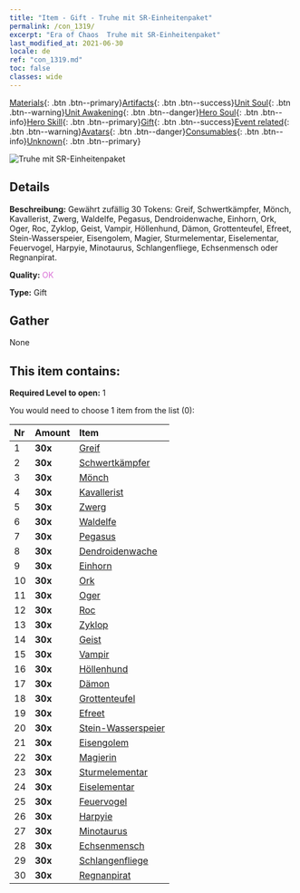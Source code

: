 ```yaml
---
title: "Item - Gift - Truhe mit SR-Einheitenpaket"
permalink: /con_1319/
excerpt: "Era of Chaos  Truhe mit SR-Einheitenpaket"
last_modified_at: 2021-06-30
locale: de
ref: "con_1319.md"
toc: false
classes: wide
---
```

 [Materials](/ItemsDE/){: .btn .btn--primary}[Artifacts](/ItemsDE/Artifacts/){: .btn .btn--success}[Unit Soul](/ItemsDE/UnitSoul/){: .btn .btn--warning}[Unit Awakening](/ItemsDE/UnitAwakening/){: .btn .btn--danger}[Hero Soul](/ItemsDE/HeroSoul/){: .btn .btn--info}[Hero Skill](/ItemsDE/HeroSkill/){: .btn .btn--primary}[Gift](/ItemsDE/Gift/){: .btn .btn--success}[Event related](/ItemsDE/Events/){: .btn .btn--warning}[Avatars](/ItemsDE/Avatars/){: .btn .btn--danger}[Consumables](/ItemsDE/Consumables/){: .btn .btn--info}[Unknown](/ItemsDE/Unknown/){: .btn .btn--primary}

 ![Truhe mit SR-Einheitenpaket](/images/t/i_907035.png)

## Details
 **Beschreibung:** Gewährt zufällig 30 Tokens: Greif, Schwertkämpfer, Mönch, Kavallerist, Zwerg, Waldelfe, Pegasus, Dendroidenwache, Einhorn, Ork, Oger, Roc, Zyklop, Geist, Vampir, Höllenhund, Dämon, Grottenteufel, Efreet, Stein-Wasserspeier, Eisengolem, Magier, Sturmelementar, Eiselementar, Feuervogel, Harpyie, Minotaurus, Schlangenfliege, Echsenmensch oder Regnanpirat.

 **Quality:** <span style="color: #DA70D6">OK</span>

 **Type:** Gift

## Gather

  None

## This item contains:

 **Required Level to open:** 1

 You would need to choose 1 item from the list (0):

  | Nr | Amount |     Item    |
  |:---|:-------|:------------|
  | 1 |  **30x** | [Greif](/ItemsDE/unt_192/) |  | 
  | 2 |  **30x** | [Schwertkämpfer](/ItemsDE/unt_193/) |  | 
  | 3 |  **30x** | [Mönch](/ItemsDE/unt_194/) |  | 
  | 4 |  **30x** | [Kavallerist](/ItemsDE/unt_195/) |  | 
  | 5 |  **30x** | [Zwerg](/ItemsDE/unt_200/) |  | 
  | 6 |  **30x** | [Waldelfe](/ItemsDE/unt_201/) |  | 
  | 7 |  **30x** | [Pegasus](/ItemsDE/unt_202/) |  | 
  | 8 |  **30x** | [Dendroidenwache](/ItemsDE/unt_203/) |  | 
  | 9 |  **30x** | [Einhorn](/ItemsDE/unt_204/) |  | 
  | 10 |  **30x** | [Ork](/ItemsDE/unt_219/) |  | 
  | 11 |  **30x** | [Oger](/ItemsDE/unt_220/) |  | 
  | 12 |  **30x** | [Roc](/ItemsDE/unt_221/) |  | 
  | 13 |  **30x** | [Zyklop](/ItemsDE/unt_222/) |  | 
  | 14 |  **30x** | [Geist](/ItemsDE/unt_210/) |  | 
  | 15 |  **30x** | [Vampir](/ItemsDE/unt_211/) |  | 
  | 16 |  **30x** | [Höllenhund](/ItemsDE/unt_228/) |  | 
  | 17 |  **30x** | [Dämon](/ItemsDE/unt_229/) |  | 
  | 18 |  **30x** | [Grottenteufel](/ItemsDE/unt_230/) |  | 
  | 19 |  **30x** | [Efreet](/ItemsDE/unt_231/) |  | 
  | 20 |  **30x** | [Stein-Wasserspeier](/ItemsDE/unt_236/) |  | 
  | 21 |  **30x** | [Eisengolem](/ItemsDE/unt_237/) |  | 
  | 22 |  **30x** | [Magierin](/ItemsDE/unt_238/) |  | 
  | 23 |  **30x** | [Sturmelementar](/ItemsDE/unt_263/) |  | 
  | 24 |  **30x** | [Eiselementar](/ItemsDE/unt_264/) |  | 
  | 25 |  **30x** | [Feuervogel](/ItemsDE/unt_268/) |  | 
  | 26 |  **30x** | [Harpyie](/ItemsDE/unt_245/) |  | 
  | 27 |  **30x** | [Minotaurus](/ItemsDE/unt_248/) |  | 
  | 28 |  **30x** | [Echsenmensch](/ItemsDE/unt_254/) |  | 
  | 29 |  **30x** | [Schlangenfliege](/ItemsDE/unt_255/) |  | 
  | 30 |  **30x** | [Regnanpirat](/ItemsDE/unt_273/) |  | 
